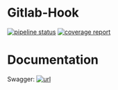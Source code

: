 # Gitlab-Hook 

[![pipeline status](https://gitlab.com/nerzhul/bot/badges/master/pipeline.svg)](https://gitlab.com/nerzhul/bot/commits/master)
[![coverage report](https://gitlab.com/nerzhul/bot/badges/master/coverage.svg)](http://nerzhul.gitlab.io/bot/coverage.html)

# Documentation

Swagger: [![url](https://nerzhul.gitlab.io/gitlab-hook/swagger/)](https://nerzhul.gitlab.io/gitlab-hook/swagger/)
